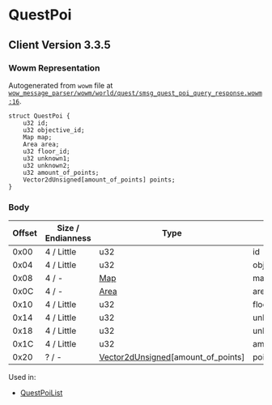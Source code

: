 # QuestPoi

## Client Version 3.3.5

### Wowm Representation

Autogenerated from `wowm` file at [`wow_message_parser/wowm/world/quest/smsg_quest_poi_query_response.wowm:16`](https://github.com/gtker/wow_messages/tree/main/wow_message_parser/wowm/world/quest/smsg_quest_poi_query_response.wowm#L16).
```rust,ignore
struct QuestPoi {
    u32 id;
    u32 objective_id;
    Map map;
    Area area;
    u32 floor_id;
    u32 unknown1;
    u32 unknown2;
    u32 amount_of_points;
    Vector2dUnsigned[amount_of_points] points;
}
```
### Body

| Offset | Size / Endianness | Type | Name | Comment |
| ------ | ----------------- | ---- | ---- | ------- |
| 0x00 | 4 / Little | u32 | id |  |
| 0x04 | 4 / Little | u32 | objective_id |  |
| 0x08 | 4 / - | [Map](map.md) | map |  |
| 0x0C | 4 / - | [Area](area.md) | area |  |
| 0x10 | 4 / Little | u32 | floor_id |  |
| 0x14 | 4 / Little | u32 | unknown1 |  |
| 0x18 | 4 / Little | u32 | unknown2 |  |
| 0x1C | 4 / Little | u32 | amount_of_points |  |
| 0x20 | ? / - | [Vector2dUnsigned](vector2dunsigned.md)[amount_of_points] | points |  |


Used in:
* [QuestPoiList](questpoilist.md)

